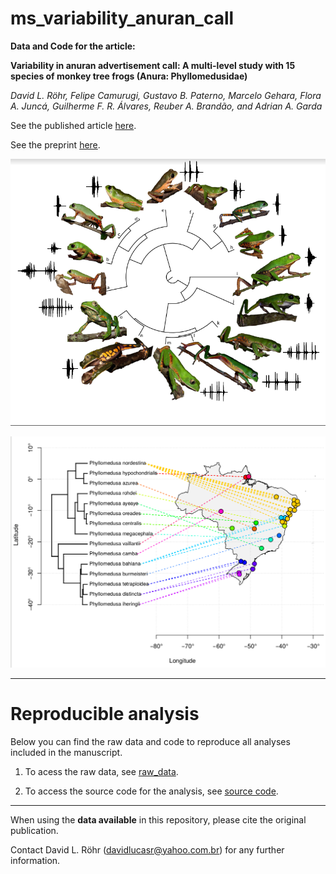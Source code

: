 # ms_variability_anuran_call

__Data and Code for the article:__ 

__Variability in anuran advertisement call: A multi-level study with 15 species of monkey tree frogs (Anura: Phyllomedusidae)__

_David L. Röhr, Felipe Camurugi, Gustavo B. Paterno, Marcelo Gehara, Flora A. Juncá,
Guilherme F. R. Álvares, Reuber A. Brandão, and Adrian A. Garda_

See the published article [here](https://www.nrcresearchpress.com/doi/pdf/10.1139/cjz-2020-0018).

See the preprint [here](https://osf.io/gspzc/).


![](images/phylogeny.png)

![](images/map_to_phylo.png)

***

# Reproducible analysis

Below you can find the raw data and code to reproduce all analyses included in the manuscript.

1. To acess the raw data, see [raw_data](https://github.com/paternogbc/ms_variability_anuran_call/blob/master/data/raw/raw_data_anuran_call_parameters.csv).

2. To access the source code for the analysis, see 
[source code](https://github.com/paternogbc/ms_variability_anuran_call/tree/master/R).

***

When using the __data available__ in this repository, please cite the original publication.  

Contact David L. Röhr (davidlucasr@yahoo.com.br) for any further information.  
